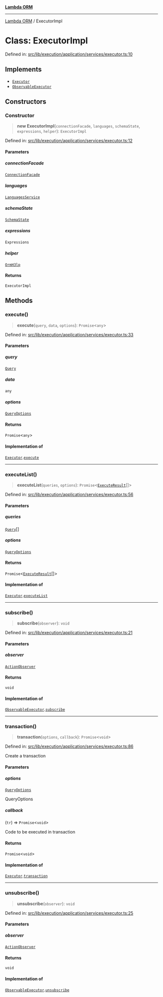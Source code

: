 [**Lambda ORM**](../README.md)

***

[Lambda ORM](../README.md) / ExecutorImpl

# Class: ExecutorImpl

Defined in: [src/lib/execution/application/services/executor.ts:10](https://github.com/lambda-orm/lambdaorm/blob/3651733ea30a9b22e5794fe9b49a401b0588ef00/src/lib/execution/application/services/executor.ts#L10)

## Implements

- [`Executor`](../interfaces/Executor.md)
- [`ObservableExecutor`](../interfaces/ObservableExecutor.md)

## Constructors

### Constructor

> **new ExecutorImpl**(`connectionFacade`, `languages`, `schemaState`, `expressions`, `helper`): `ExecutorImpl`

Defined in: [src/lib/execution/application/services/executor.ts:12](https://github.com/lambda-orm/lambdaorm/blob/3651733ea30a9b22e5794fe9b49a401b0588ef00/src/lib/execution/application/services/executor.ts#L12)

#### Parameters

##### connectionFacade

[`ConnectionFacade`](ConnectionFacade.md)

##### languages

[`LanguagesService`](LanguagesService.md)

##### schemaState

[`SchemaState`](SchemaState.md)

##### expressions

`Expressions`

##### helper

[`OrmH3lp`](OrmH3lp.md)

#### Returns

`ExecutorImpl`

## Methods

### execute()

> **execute**(`query`, `data`, `options`): `Promise`\<`any`\>

Defined in: [src/lib/execution/application/services/executor.ts:33](https://github.com/lambda-orm/lambdaorm/blob/3651733ea30a9b22e5794fe9b49a401b0588ef00/src/lib/execution/application/services/executor.ts#L33)

#### Parameters

##### query

[`Query`](Query.md)

##### data

`any`

##### options

[`QueryOptions`](../interfaces/QueryOptions.md)

#### Returns

`Promise`\<`any`\>

#### Implementation of

[`Executor`](../interfaces/Executor.md).[`execute`](../interfaces/Executor.md#execute)

***

### executeList()

> **executeList**(`queries`, `options`): `Promise`\<[`ExecuteResult`](../interfaces/ExecuteResult.md)[]\>

Defined in: [src/lib/execution/application/services/executor.ts:56](https://github.com/lambda-orm/lambdaorm/blob/3651733ea30a9b22e5794fe9b49a401b0588ef00/src/lib/execution/application/services/executor.ts#L56)

#### Parameters

##### queries

[`Query`](Query.md)[]

##### options

[`QueryOptions`](../interfaces/QueryOptions.md)

#### Returns

`Promise`\<[`ExecuteResult`](../interfaces/ExecuteResult.md)[]\>

#### Implementation of

[`Executor`](../interfaces/Executor.md).[`executeList`](../interfaces/Executor.md#executelist)

***

### subscribe()

> **subscribe**(`observer`): `void`

Defined in: [src/lib/execution/application/services/executor.ts:21](https://github.com/lambda-orm/lambdaorm/blob/3651733ea30a9b22e5794fe9b49a401b0588ef00/src/lib/execution/application/services/executor.ts#L21)

#### Parameters

##### observer

[`ActionObserver`](ActionObserver.md)

#### Returns

`void`

#### Implementation of

[`ObservableExecutor`](../interfaces/ObservableExecutor.md).[`subscribe`](../interfaces/ObservableExecutor.md#subscribe)

***

### transaction()

> **transaction**(`options`, `callback`): `Promise`\<`void`\>

Defined in: [src/lib/execution/application/services/executor.ts:86](https://github.com/lambda-orm/lambdaorm/blob/3651733ea30a9b22e5794fe9b49a401b0588ef00/src/lib/execution/application/services/executor.ts#L86)

Create a transaction

#### Parameters

##### options

[`QueryOptions`](../interfaces/QueryOptions.md)

QueryOptions

##### callback

(`tr`) => `Promise`\<`void`\>

Code to be executed in transaction

#### Returns

`Promise`\<`void`\>

#### Implementation of

[`Executor`](../interfaces/Executor.md).[`transaction`](../interfaces/Executor.md#transaction)

***

### unsubscribe()

> **unsubscribe**(`observer`): `void`

Defined in: [src/lib/execution/application/services/executor.ts:25](https://github.com/lambda-orm/lambdaorm/blob/3651733ea30a9b22e5794fe9b49a401b0588ef00/src/lib/execution/application/services/executor.ts#L25)

#### Parameters

##### observer

[`ActionObserver`](ActionObserver.md)

#### Returns

`void`

#### Implementation of

[`ObservableExecutor`](../interfaces/ObservableExecutor.md).[`unsubscribe`](../interfaces/ObservableExecutor.md#unsubscribe)
